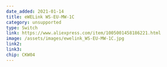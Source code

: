 ```yaml
---
date_added: 2021-01-14
title: eWELink WS-EU-MW-1C
category: unsupported
type: Switch
link: https://www.aliexpress.com/item/1005001458186221.html
image: /assets/images/ewelink_WS-EU-MW-1C.jpg
link2: 
link3: 
chip: CKW04
---
```

